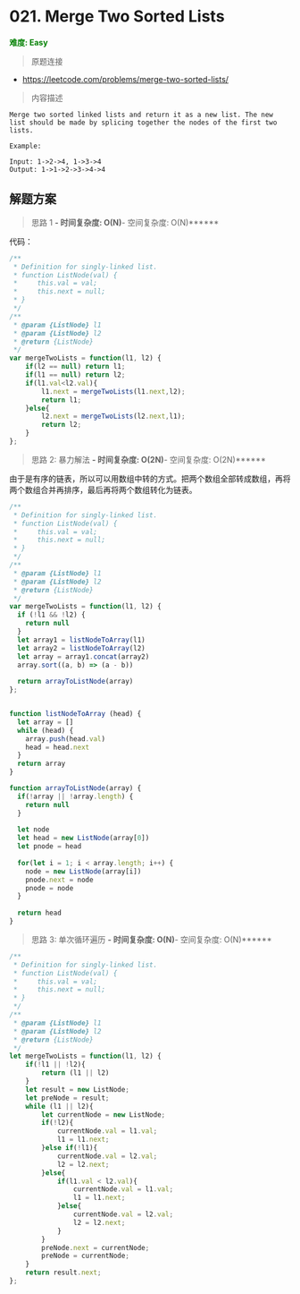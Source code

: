 # 021. Merge Two Sorted Lists

**<font color=green>难度: Easy</font>**

> 原题连接

* https://leetcode.com/problems/merge-two-sorted-lists/

> 内容描述

```
Merge two sorted linked lists and return it as a new list. The new list should be made by splicing together the nodes of the first two lists.

Example:

Input: 1->2->4, 1->3->4
Output: 1->1->2->3->4->4

```

## 解题方案

> 思路 1
******- 时间复杂度: O(N)******- 空间复杂度: O(N)******

代码：

```javascript
/**
 * Definition for singly-linked list.
 * function ListNode(val) {
 *     this.val = val;
 *     this.next = null;
 * }
 */
/**
 * @param {ListNode} l1
 * @param {ListNode} l2
 * @return {ListNode}
 */
var mergeTwoLists = function(l1, l2) {
    if(l2 == null) return l1;
    if(l1 == null) return l2;
    if(l1.val<l2.val){
        l1.next = mergeTwoLists(l1.next,l2);
        return l1;
    }else{
        l2.next = mergeTwoLists(l2.next,l1);
        return l2;
    }
};
```



> 思路 2: 暴力解法
> ******- 时间复杂度: O(2N)******- 空间复杂度: O(2N)******

由于是有序的链表，所以可以用数组中转的方式。把两个数组全部转成数组，再将两个数组合并再排序，最后再将两个数组转化为链表。

```javascript
/**
 * Definition for singly-linked list.
 * function ListNode(val) {
 *     this.val = val;
 *     this.next = null;
 * }
 */
/**
 * @param {ListNode} l1
 * @param {ListNode} l2
 * @return {ListNode}
 */
var mergeTwoLists = function(l1, l2) {
  if (!l1 && !l2) {
    return null
  }
  let array1 = listNodeToArray(l1)
  let array2 = listNodeToArray(l2)
  let array = array1.concat(array2)
  array.sort((a, b) => (a - b))
  
  return arrayToListNode(array)
};


function listNodeToArray (head) {
  let array = []
  while (head) {
    array.push(head.val)
    head = head.next
  }
  return array
}

function arrayToListNode(array) {
  if(!array || !array.length) {
    return null
  }
  
  let node
  let head = new ListNode(array[0])
  let pnode = head
  
  for(let i = 1; i < array.length; i++) {
    node = new ListNode(array[i])
    pnode.next = node
    pnode = node
  }
  
  return head
}
```



> 思路 3: 单次循环遍历
> ******- 时间复杂度: O(N)******- 空间复杂度: O(N)******

```javascript
/**
 * Definition for singly-linked list.
 * function ListNode(val) {
 *     this.val = val;
 *     this.next = null;
 * }
 */
/**
 * @param {ListNode} l1
 * @param {ListNode} l2
 * @return {ListNode}
 */
let mergeTwoLists = function(l1, l2) {
    if(!l1 || !l2){
        return (l1 || l2)
    }
    let result = new ListNode;
    let preNode = result;
    while (l1 || l2){
        let currentNode = new ListNode;
        if(!l2){
            currentNode.val = l1.val;
            l1 = l1.next;
        }else if(!l1){
            currentNode.val = l2.val;
            l2 = l2.next;
        }else{
            if(l1.val < l2.val){
                currentNode.val = l1.val;
                l1 = l1.next;
            }else{
                currentNode.val = l2.val;
                l2 = l2.next;
            }
        }
        preNode.next = currentNode;
        preNode = currentNode;
    }
    return result.next;
};
```


